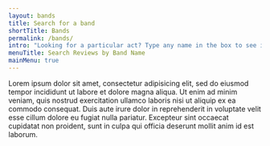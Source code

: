 ```yaml
---
layout: bands
title: Search for a band
shortTitle: Bands
permalink: /bands/
intro: "Looking for a particular act? Type any name in the box to see if we have a review."
menuTitle: Search Reviews by Band Name
mainMenu: true
---
```


Lorem ipsum dolor sit amet, consectetur adipisicing elit, sed do eiusmod tempor incididunt ut labore et dolore magna aliqua. Ut enim ad minim veniam, quis nostrud exercitation ullamco laboris nisi ut aliquip ex ea commodo consequat. Duis aute irure dolor in reprehenderit in voluptate velit esse cillum dolore eu fugiat nulla pariatur. Excepteur sint occaecat cupidatat non proident, sunt in culpa qui officia deserunt mollit anim id est laborum.